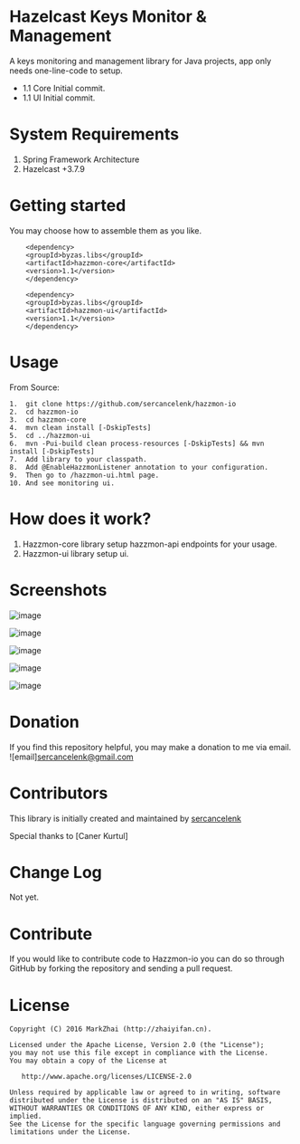 # Hazelcast Keys Monitor & Management 
A keys monitoring and management library for Java projects, app only needs one-line-code to setup.

- 1.1 Core Initial commit. 
- 1.1 UI Initial commit.

# System Requirements

1. Spring Framework Architecture
2. Hazelcast +3.7.9

# Getting started

You may choose how to assemble them as you like.

```maven
    <dependency>
	<groupId>byzas.libs</groupId>
	<artifactId>hazzmon-core</artifactId>
	<version>1.1</version>
    </dependency>
    
    <dependency>
	<groupId>byzas.libs</groupId>
	<artifactId>hazzmon-ui</artifactId>
	<version>1.1</version>
    </dependency>
```

# Usage

From Source:
```shell
1.  git clone https://github.com/sercancelenk/hazzmon-io
2.  cd hazzmon-io
3.  cd hazzmon-core
4.  mvn clean install [-DskipTests]
5.  cd ../hazzmon-ui
6.  mvn -Pui-build clean process-resources [-DskipTests] && mvn install [-DskipTests]
7.  Add library to your classpath.
8.  Add @EnableHazzmonListener annotation to your configuration.
9.  Then go to /hazzmon-ui.html page.
10. And see monitoring ui.
```
# How does it work?

1. Hazzmon-core library setup hazzmon-api endpoints for your usage.
2. Hazzmon-ui library setup ui.

# Screenshots

![image](https://user-images.githubusercontent.com/289513/40587365-e84867ae-61d6-11e8-9667-6d16e7569b0b.png")

![image](https://user-images.githubusercontent.com/289513/40587392-1f47e50e-61d7-11e8-8413-23cb6a2dcad4.png)

![image](https://user-images.githubusercontent.com/289513/40587399-30bb62f2-61d7-11e8-8838-100803d7f2c2.png")

![image](https://user-images.githubusercontent.com/289513/40587402-36046aec-61d7-11e8-99ef-d79851c02a92.png")

![image](https://user-images.githubusercontent.com/289513/40587405-3b5bf762-61d7-11e8-910e-222e681d332e.png")


# Donation

If you find this repository helpful, you may make a donation to me via email.
![email]sercancelenk@gmail.com

# Contributors

This library is initially created and maintained by [sercancelenk](https://github.com/sercancelenk)

Special thanks to [Caner Kurtul]

# Change Log

Not yet.

# Contribute

If you would like to contribute code to Hazzmon-io you can do so through GitHub by forking the repository and sending a pull request.

# License

    Copyright (C) 2016 MarkZhai (http://zhaiyifan.cn).

    Licensed under the Apache License, Version 2.0 (the "License");
    you may not use this file except in compliance with the License.
    You may obtain a copy of the License at

       http://www.apache.org/licenses/LICENSE-2.0

    Unless required by applicable law or agreed to in writing, software
    distributed under the License is distributed on an "AS IS" BASIS,
    WITHOUT WARRANTIES OR CONDITIONS OF ANY KIND, either express or implied.
    See the License for the specific language governing permissions and
    limitations under the License.
